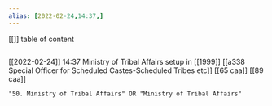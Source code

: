 ```yaml
---
alias: [2022-02-24,14:37,]
---
```

[[]]
table of content
```toc
```

[[2022-02-24]] 14:37
Ministry of Tribal Affairs setup in [[1999]]
[[a338 Special Officer for Scheduled Castes-Scheduled Tribes etc]] [[65 caa]]
[[89 caa]]
```query
"50. Ministry of Tribal Affairs" OR "Ministry of Tribal Affairs"
```